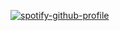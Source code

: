 [![spotify-github-profile](https://spotify-github-profile.kittinanx.com/api/view?uid=31v5spypxzsmcxuwfduj5mzlfaaq&cover_image=true&theme=default&show_offline=false&background_color=121212&interchange=false&bar_color=ffffff&bar_color_cover=true)](https://github.com/kittinan/spotify-github-profile)
